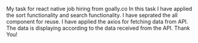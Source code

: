 My task for react native job hiring from goally.co
In this task I have applied the sort functionality and search functionality.
I have seprated the all component for reuse.
I have applied the axios for fetching data from API.
The data is displaying according to the data received from the API.
Thank You!
